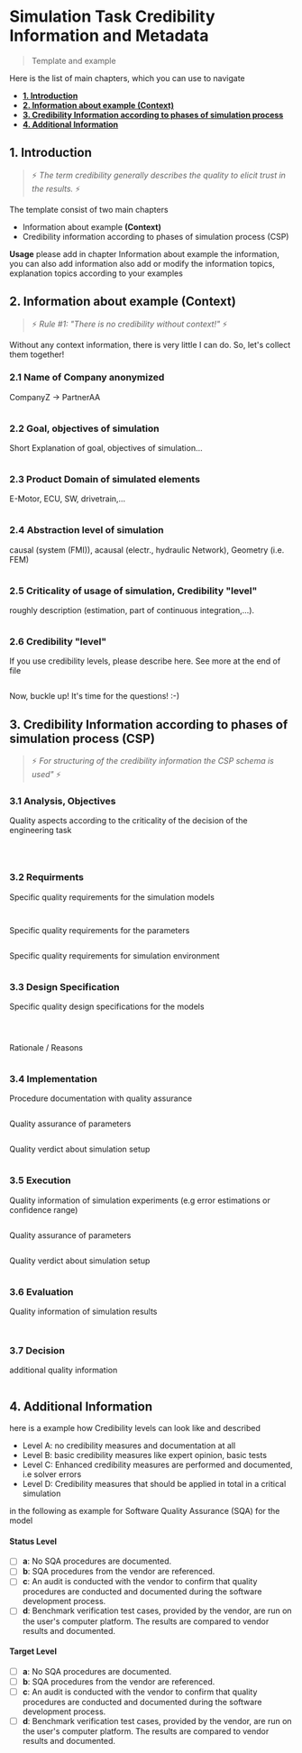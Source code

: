 # Simulation Task Credibility Information and Metadata

> Template and example

Here is the list of main chapters, which you can use to navigate

* **[1. Introduction](#1-Introduction)**
* **[2. Information about example (Context)](#2-Context)**
* **[3. Credibility Information according to phases of simulation process](#3-Credibility-Information-according-to-phases-of-simulation-process)**
* **[4. Additional Information](#4-Additional-Information)**

## 1\. Introduction

> ⚡ *The term credibility generally describes the quality to elicit trust in the results.* ⚡

The template consist of two main chapters

* Information about example **(Context)**
* Credibility information according to phases of simulation process (CSP)

**Usage**
please add in chapter Information about example the information, you can also add information
also add or modify the information topics, explanation topics according to your examples

## 2\. Information about example \(Context\)

> ⚡ *Rule #1: "There is no credibility without context!"* ⚡

Without any context information, there is very little I can do. So, let's collect them together!

### 2.1 Name of Company anonymized

CompanyZ -> PartnerAA

```Partner BCf
```

### 2.2 Goal, objectives of simulation

Short Explanation of goal, objectives of simulation…

```Preselection of a DC-Motor for window-lifter application
```

### 2.3 Product Domain of simulated elements

E-Motor, ECU, SW, drivetrain,…

```DC-Motor for window-lifter application
```

### 2.4 Abstraction level of simulation

causal (system (FMI)), acausal (electr., hydraulic Network), Geometry (i.e. FEM)

```system simulation with FMU
```

### 2.5 Criticality of usage of simulation, Credibility "level"

roughly description (estimation, part of continuous integration,…).

```roughly estimation, potential damage less 20 Person day
```

### 2.6 Credibility "level"

If you use credibility levels, please describe here. See more at the end of file

```Example of DC motor could be be a level B in a scale from A-D. see more at the end of file
```

Now, buckle up! It's time for the questions! :-)

## 3\. Credibility Information according to phases of simulation process \(CSP\)

> ⚡ *For structuring of the credibility information the CSP schema is used"* ⚡

### 3.1 Analysis, Objectives

Quality aspects according to the criticality of the decision of the engineering task

```Potential risk and damage in case of misjudgement limited (additional development effort < 4 person weeks).
```

```Sufficient validation of the results and tools used by expert opinion and plausibility tests.
```

```Proof of the basic applicability of the motor is required before further development work is required.
```

### 3.2 Requirments

Specific quality requirements for the simulation models

```Specific test for model for mechanical part: Tests with -4, -2, 0, 2, 4 Nm, in combination with -2, -1, 0, 1, 2 Nm load simulation until +/- 2000 rad/s are achieved.
```

```Sufficient validation of the results and tools used by expert opinion and plausibility tests.
```

Specific quality requirements for the parameters

```Assurance of the results and used resources by expert assessment is sufficient.
```

Specific quality requirements for simulation environment

```Assurance of the results and used resources by expert assessment and plausibility tests is sufficient.
```

### 3.3 Design Specification

Specific quality design specifications for the models

```Quality assurance: Specific tests for model in environment specified in simulation setup: Tests with -48 V, -24 V, 0 V, 24 V, 48 V, in combination with -2, -1, 0, 1, 2 Nm load. Plausibility check with expert opinion and comparison with static end values.
```

```The following checks should be carried out on the sub-model for the mechanical part: If 0.5 Nm is applied to M, the speed has a PT1 curve. Is the stationary final speed with friction 0, M/d at d = 0.001 and 0.002 Nms/rad.
```

```The checks should be carried out in the Modelica environment and the environment specified in the simulation setup.
```

Rationale / Reasons

```The same approach was used successfully in similar projects. The modeling approach is quasi standard for a simple modeling of a DC motor.
```

### 3.4 Implementation

Procedure documentation with quality assurance

```The electrical part of the DC motor and stimuli block comes with documentation as FMUs from library. The mechanical part of the DC motor is implemented and tested in a sub-task CMP as FMU.
```

Quality assurance of parameters

```Quality assurance is performed by yyy.
```

Quality verdict about simulation setup

```A formal quality verdict is not performed in this example, according to the low impact of the decision based on the result.
```

### 3.5 Execution

Quality information of simulation experiments (e.g error estimations or confidence range)

```
```

Quality assurance of parameters

```Quality assurance is performed by yyy.
```

Quality verdict about simulation setup

```A formal quality verdict is not performed in this example, according to the low impact of the decision based on the result.
```

### 3.6 Evaluation

Quality information of simulation results

```Quality assurance requirements were met: Potential risk and damage in case of misjudgement limited (additional development effort < 4 person weeks).
```

```Sufficient validation of the results and tools used by expert opinion and plausibility tests.
```

### 3.7 Decision

additional quality information

```
```

## 4\. Additional Information

here is a example how Credibility levels can look like and described

* Level A: no credibility measures and documentation at all
* Level B: basic credibility measures like expert opinion, basic tests
* Level C: Enhanced credibility measures are performed and documented, i.e solver errors
* Level D: Credibility measures that should be applied in total in a critical simulation

in the following as example for Software Quality Assurance (SQA) for the model

#### Status Level

* [ ] **a**: No SQA procedures are documented.
* [ ] **b**: SQA procedures from the vendor are referenced.
* [ ] **c**: An audit is conducted with the vendor to confirm that quality procedures are conducted and documented during the software development process.
* [ ] **d**: Benchmark verification test cases, provided by the vendor, are run on the user's computer platform. The results are compared to vendor results and documented.

#### Target Level

* [ ] **a**: No SQA procedures are documented.
* [ ] **b**: SQA procedures from the vendor are referenced.
* [ ] **c**: An audit is conducted with the vendor to confirm that quality procedures are conducted and documented during the software development process.
* [ ] **d**: Benchmark verification test cases, provided by the vendor, are run on the user's computer platform. The results are compared to vendor results and documented.